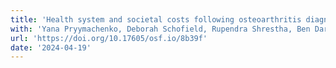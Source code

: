 ```yaml
---
title: 'Health system and societal costs following osteoarthritis diagnosis in  primary care: a population-based matched cohort study'
with: 'Yana Pryymachenko, Deborah Schofield, Rupendra Shrestha, Ben Darlow, Tony Dowell, Jayden MacRae, Ricky Bell, and Haxby Abbott'
url: 'https://doi.org/10.17605/osf.io/8b39f'
date: '2024-04-19'
---
```


